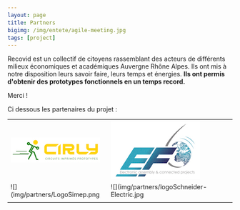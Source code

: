 ```yaml
---
layout: page
title: Partners
bigimg: /img/entete/agile-meeting.jpg
tags: [project]
---
```


Recovid est un collectif de citoyens rassemblant des acteurs de différents milieux économiques et académiques Auvergne Rhône Alpes. Ils ont mis à notre disposition leurs savoir faire, leurs temps et énergies. **Ils ont permis d'obtenir des prototypes fonctionnels en un temps record.**

Merci !

Ci dessous les partenaires du projet :

|  |  |
|:--- |:--- |
|  ![](img/partners/logoCIRLY.jpg) |  ![](img/partners/logoef.jpg) |
|  ![](img/partners/LogoSimep.png |  ![](img/partners/logoSchneider-Electric.jpg |
|   |   |
